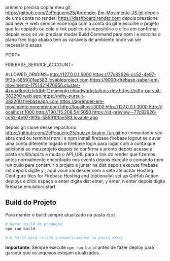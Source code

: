 primeiro precisa copiar meu git: https://github.com/ZePequeno25/Aprender-Em-Movimento-JS.git depois
de uma conta no render: https://dashboard.render.com depois
pressione add new -> web service voce loga com a conta do git e escolhe o projeto que foi copiado ou cole o link publico do repositório e clica em confirmar depois voce so vai precisar mudar Build Command para npm i e escolha o plano free logo abaixo tem as variáveis de ambiente onde vai ser necessário essas


PORT=

FIREBASE_SERVICE_ACCOUNT=

ALLOWED_ORIGINS=http://127.0.0.1:5000,https://77c82926-cc52-4e97-9f3b-585910fae583.lovableproject.com,https://9000-firebase-saber-em-movimento-1751421470956.cluster-4xpux6pqdzhrktbhjf2cumyqtg.cloudworkstations.dev,https://nifty-pursuit-382200.web.app,https://nifty-pursuit-382200.firebaseapp.com,https://aprender-em-movimento.onrender.com,http://localhost:3000,http://127.0.0.1:3000,http://localhost:1000,http://190.115.208.54:5050,https://id-preview--77c82926-cc52-4e97-9f3b-585910fae583.lovable.app

depois git clone desse repositório: https://github.com/ZePequeno25/quizzy-brainy-fun.git no computador seu abra cmd ou terminal npm i e npm install firebase firebase logout se ouver uma conta diferente logada e firebase login para logar com a conta que adicionei ao meu projeto depois so confirma e pronto depois acesse a pasta src/lib/api.ts e muda o API_URL para o link do render que fizemos antes normalmente encontrado nos events depois execute o comando npm run build  para construir o projeto e juntar na dist depois execute firebase init depois digite y , aqui voce vai descer com a seta ate achar Hosting: Configure files for Firebase Hosting and (optionally) set up GitHub Action deploys e click espaço e enter digite dist enter, y enter, n enter
depois digite firebase emulators:start

## Build do Projeto

Para manter o build sempre atualizado na pasta `dist`:

```bash
# Gerar build de produção
npm run build

# O build será criado automaticamente na pasta dist/
```

**Importante**: Sempre execute `npm run build` antes de fazer deploy para garantir que os arquivos estejam atualizados.

